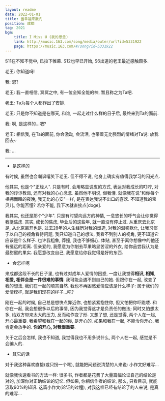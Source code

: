 ```yaml
---
layout: readme
date: 2022-01-01
title: 当幸福来敲门
position: 成都
tag: 2021
bgm:
    title: I Miss U (我的思念)
    link: http://music.163.com/song/media/outer/url?id=5331922
    page: https://music.163.com/#/song?id=5331922
---
```


S11在不知不觉中, 已拉下帷幕. S12也早已开始, S6出道的老王最近感触颇多.

老王: 你知道吗!

我: 恩?

老王: 我一直相信, 冥冥之中, 有一位全知全能的神, 暂且称之为Ta吧.

老王: Ta为每个人都作出了安排.

老王: 只是你不知道是在哪天, 和谁, 一起走过什么样的日子后, 最终来到Ta的面前.

我: 啊, 是这样的...吧?

老王: 相信我, 在Ta的面前, 你会激动, 会流泪, 也带着无比强烈的情绪对Ta说: 放我回去~

我: ...

---

- 是这样的

有时候, 虽然也会嘲讽嘻笑下老王. 但不得不说, 他身上确实有值得我学习的闪光点. 

他其实, 也是个"正经人". 只是有时, 会用略显调皮的方式, 表达对我成长的叮咛, 对我的谆谆教诲, 还有对我的心心念念. 虽然他不明说, 但我懂. 就像我在说"和你每个相拥而眠的夜晚, 我无比的心安"一样, 是在表达我说不出口的喜欢. 不知道我的宝贝儿, 你能否懂? 若你不能, 我下次就直接点[doge].

我其实, 也还是那个"少年". 只是有时望向远方的神情, 一息悠长的呼气会让你觉得我挺焦虑. 其实, 成长的焦虑, 毕业后的这些年, 就一直没有停止过. 从重庆去北京是, 从北京离开也是. 过去28年的人生经历对我的塑造, 对我的潜移默化, 让我习惯于以自己的视角看待问题, 我只知道自己的想法, 我看不到别人的视角, 更不知道它应该是什么样子. 也许我粗鲁, 莽撞, 我也不够细心, 体贴, 甚至于离你想像中的他还有挺远的距离. 但亲爱的, 我愿意为你削去苹果略显苦涩的外衣, 给你品尝我认为是最甜蜜的果实. 我愿意改变自己, 我愿意给你我觉得是好的东西.

- 会怎样呢

来成都这段不长的日子里, 也有过对成年人爱情的困惑, 一度让我觉得**相识, 相知, 相爱, 相伴会是一件很难的事情**. 我可能会遇不到自己的她. 但跟你在一起, 改变了我的想法, 我们在一起的顺其自然. 我也不再困惑爱情应该是什么样子: 属于我们的爱情模样, 就是我们现在的样子...吧?

刚在一起的时候, 自己总是想快点靠近你, 也想紧紧抱住你, 但又怕把你吓跑喽. 和你在一起, 我会想很多以后的事情, 因为我觉得这才是负责任的做法; 同时又怕想太多, 给双方带来太大的压力, 反而动作变了形. 又想了想, 还是觉得, 两个人在一起, 开心最重要. 我希望和我在一起的你, 是开心的. 如果和我在一起, 不能令你开心, 我肯定会放手的. **你的开心, 对我很重要**.

关于之后会怎样, 我也不知道, 我觉得我也不用多说什么, 两个人在一起, 感觉是不会骗人的.

- 其它的话

对于我这种喜欢直接(或只拐一个弯), 就能把问题说清楚的人来说: 小作文好难写...

就像我快速看书的方法一样: 很多书, 作者都是花费了大量篇幅论证自己的结论是对的, 加深你对正确结论的记忆. 但如果, 你相信作者的结论, 那么, 只看目录, 就能汲取90%的知识. 这篇小作文(论证的过程), 对我这样已经有结论了的人来说, 是真的难写...
